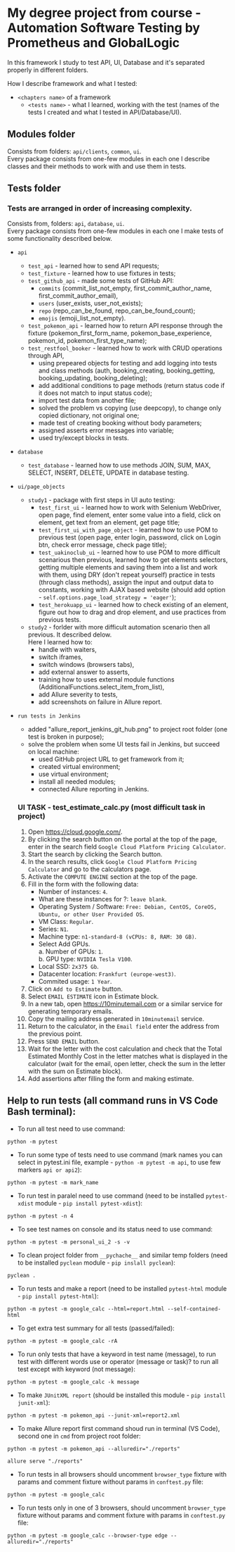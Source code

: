 # My degree project from course - Automation Software Testing by Prometheus and GlobalLogic
In this framework I study to test API, UI, Database and it's separated properly in different folders.

How I describe framework and what I tested:
* ```<chapters name>``` of a framework
    + ```<tests name>``` - what I learned, working with the test (names of the tests I created and what I tested in API/Database/UI).

## Modules folder
Consists from folders: ```api/clients```, ```common```, ```ui```.  
Every package consists from one-few modules in each one I describe classes and their methods to work with and use them in tests.


## Tests folder
### Tests are arranged in order of increasing complexity.
Consists from, folders: ```api```, ```database```, ```ui```.  
Every package consists from one-few modules in each one I make tests of some functionality described below.
* ```api```
    + ```test_api``` - learned how to send API requests;
    + ```test_fixture``` - learned how to use fixtures in tests;
    + ```test_github_api``` - made some tests of GitHub API:
        - ```commits``` (commit_list_not_empty, first_commit_author_name, first_commit_author_email), 
        - ```users``` (user_exists, user_not_exists);
        - ```repo``` (repo_can_be_found, repo_can_be_found_count);
        - ```emojis``` (emoji_list_not_empty).
    + ```test_pokemon_api``` - learned how to return API response through the fixture 
    (pokemon_first_form_name, pokemon_base_experience, pokemon_id, pokemon_first_type_name);
    + ```test_restfool_booker``` - learned how to work with CRUD operations through API, 
        - using prepeared objects for testing and add logging into tests and class methods
        (auth, booking_creating, booking_getting, booking_updating, booking_deleting);
        - add additional conditions to page methods (return status code if it does not match to input status code);
        - import test data from another file;
        - solved the problem vs copying (use deepcopy), to change only copied dictionary, not original one;
        - made test of creating booking without body parameters;
        - assigned asserts error messages into variable;
        - used try/except blocks in tests.
* ```database```
    + ```test_database``` - learned how to use methods JOIN, SUM, MAX, SELECT, INSERT, DELETE, UPDATE in database testing.
* ```ui/page_objects```
    + ```study1``` - package with first steps in UI auto testing:
        - ```test_first_ui``` - learned how to work with Selenium WebDriver, open page, find element, enter some value into a field, click on element, get text from an element, get page title;
        - ```test_first_ui_with_page_object``` - learned how to use POM to previous test (open page, enter login, password, click on Login btn, check error message, check page title);
        - ```test_uakinoclub_ui``` - learned how to use POM to more difficult scenarious then previous, learned how to get elements selectors, getting multiple elements and saving them into a list and work with them, using DRY (don't repeat yourself) practice in tests (through class methods), assign the input and output data to constants, working with AJAX based website (should add option - ```self.options.page_load_strategy = 'eager'```);
        - ```test_herokuapp_ui``` - learned how to check existing of an element, figure out how to drag and drop element, and use practices from previous tests.
    + ```study2``` - forlder with more difficult automation scenario then all previous. It described delow.  
    Here I learned how to:
        - handle with waiters,
        - switch iframes,
        - switch windows (browsers tabs),
        - add external answer to asserts,
        - training how to uses external module functions (AdditionalFunctions.select_item_from_list),
        - add Allure severity to tests,
        - add screenshots on failure in Allure report.
* ```run tests in Jenkins```
    + added "allure_report_jenkins_git_hub.png" to project root folder (one test is broken in purpose);
    + solve the problem when some UI tests fail in Jenkins, but succeed on local machine:
        - used GitHub project URL to get framework from it;
        - created virtual environment;
        - use virtual environment;
        - install all needed modules;
        - connected Allure reporting in Jenkins.

    
    ### UI TASK - test_estimate_calc.py (most difficult task in project)
    1. Open https://cloud.google.com/.
    2. By clicking the search button on the portal at the top of the page, enter in the search field ```Google Cloud Platform Pricing Calculator```.
    3. Start the search by clicking the Search button.
    4. In the search results, click ```Google Cloud Platform Pricing Calculator``` and go to the calculators page.
    5. Activate the ```COMPUTE ENGINE``` section at the top of the page.
    6. Fill in the form with the following data:  
        - Number of instances: ```4```.  
        - What are these instances for ?: ```leave blank```.  
        - Operating System / Software: ```Free: Debian, CentOS, CoreOS, Ubuntu, or other User Provided OS```.  
        - VM Class: ```Regular```.  
        - Series: ```N1```.  
        - Machine type: ```n1-standard-8 (vCPUs: 8, RAM: 30 GB)```.  
        - Select Add GPUs.  
            a. Number of GPUs: ```1```.  
            b. GPU type: ```NVIDIA Tesla V100```.  
        - Local SSD: ```2x375 Gb```.  
        - Datacenter location: ```Frankfurt (europe-west3)```.  
        - Commited usage: ```1 Year```.  
    7. Click on ```Add to Estimate``` button.
    8. Select ```EMAIL ESTIMATE``` icon in Estimate block.
    9. In a new tab, open https://10minutemail.com or a similar service for generating temporary emails.
    10. Copy the mailing address generated in ```10minutemail``` service.
    11. Return to the calculator, in the ```Email field``` enter the address from the previous point.
    12. Press ```SEND EMAIL``` button.
    13. Wait for the letter with the cost calculation and check that the Total Estimated Monthly Cost in the letter matches what is displayed in the calculator (wait for the email, open letter, check the sum in the letter with the sum on Estimate block).
    14. Add assertions after filling the form and making estimate.
    

## Help to run tests (all command runs in VS Code Bash terminal):
* To run all test need to use command: 
```
python -m pytest
```

* To run some type of tests need to use command (mark names you can select in pytest.ini file, example - ```python -m pytest -m api```, to use few markers ```api or api2```):
```
python -m pytest -m mark_name
```

* To run test in paralel need to use command (need to be installed ```pytest-xdist``` module - ```pip install pytest-xdist```):
```
python -m pytest -n 4
```

* To see test names on console and its status need to use command:
```
python -m pytest -m personal_ui_2 -s -v
```

* To clean project folder from ```__pychache__``` and similar temp folders (need to be installed ```pyclean``` module - ```pip inslall pyclean```): 
```
pyclean .
```

* To run tests and make a report  (need to be installed ```pytest-html``` module - ```pip install pytest-html```):
```
python -m pytest -m google_calc --html=report.html --self-contained-html
```

* To get extra test summary for all tests (passed/failed):
```
python -m pytest -m google_calc -rA
```

* To run only tests that have a keyword in test name (message), to run test with different words use or operator (message or task)? to run all test except with keyword (not message):
```
python -m pytest -m google_calc -k message
```

* To make ```JUnitXML report``` (should be installed this module - ```pip install junit-xml```):
```
python -m pytest -m pokemon_api --junit-xml=report2.xml
```

* To make Allure report first command shoud run in terminal (VS Code), second one in ```cmd``` from project root folder:
```
python -m pytest -m pokemon_api --alluredir="./reports"
```
```
allure serve "./reports"
```

* To run tests in all browsers should uncomment ```browser_type``` fixture with params and comment fixture without params in ```conftest.py``` file:
```
python -m pytest -m google_calc
```

* To run tests only in one of 3 browsers, should uncomment ```browser_type``` fixture without params and comment fixture with params in ```conftest.py``` file:
```
python -m pytest -m google_calc --browser-type edge --alluredir="./reports"
```